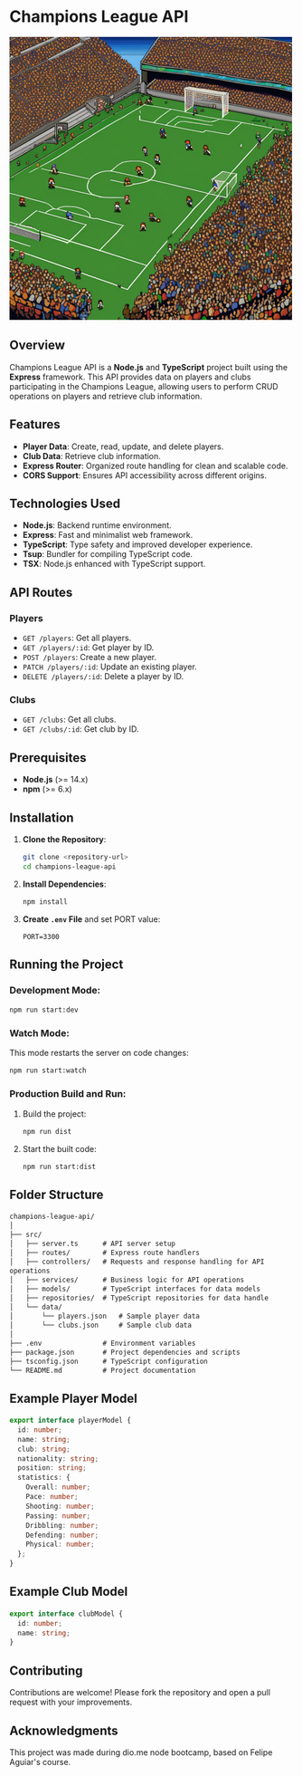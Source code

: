 # Champions League API

![Champions League API Cover](./assets/champions-league-api-cover.png)

## Overview

Champions League API is a **Node.js** and **TypeScript** project built using the **Express** framework. This API provides data on players and clubs participating in the Champions League, allowing users to perform CRUD operations on players and retrieve club information.  

## Features

- **Player Data**: Create, read, update, and delete players.
- **Club Data**: Retrieve club information.
- **Express Router**: Organized route handling for clean and scalable code.
- **CORS Support**: Ensures API accessibility across different origins.

## Technologies Used

- **Node.js**: Backend runtime environment.
- **Express**: Fast and minimalist web framework.
- **TypeScript**: Type safety and improved developer experience.
- **Tsup**: Bundler for compiling TypeScript code.
- **TSX**: Node.js enhanced with TypeScript support.

## API Routes

### **Players**
- `GET /players`: Get all players.
- `GET /players/:id`: Get player by ID.
- `POST /players`: Create a new player.
- `PATCH /players/:id`: Update an existing player.
- `DELETE /players/:id`: Delete a player by ID.

### **Clubs**
- `GET /clubs`: Get all clubs.
- `GET /clubs/:id`: Get club by ID.

## Prerequisites

- **Node.js** (>= 14.x)
- **npm** (>= 6.x)

## Installation

1. **Clone the Repository**:
   ```bash
   git clone <repository-url>
   cd champions-league-api
   ```

2. **Install Dependencies**:
   ```bash
   npm install
   ```

3. **Create `.env` File** and set PORT value:
   ```
   PORT=3300
   ```

## Running the Project

### **Development Mode**:
```bash
npm run start:dev
```

### **Watch Mode**:
This mode restarts the server on code changes:
```bash
npm run start:watch
```

### **Production Build and Run**:
1. Build the project:
   ```bash
   npm run dist
   ```

2. Start the built code:
   ```bash
   npm run start:dist
   ```

## Folder Structure

```
champions-league-api/
│
├── src/
│   ├── server.ts      # API server setup
│   ├── routes/        # Express route handlers
│   ├── controllers/   # Requests and response handling for API operations
│   ├── services/      # Business logic for API operations
│   ├── models/        # TypeScript interfaces for data models
│   ├── repositories/  # TypeScript repositories for data handle
│   └── data/
│       └── players.json   # Sample player data
│       └── clubs.json     # Sample club data
│
├── .env               # Environment variables
├── package.json       # Project dependencies and scripts
├── tsconfig.json      # TypeScript configuration
└── README.md          # Project documentation
```

## Example Player Model

```typescript
export interface playerModel {
  id: number;
  name: string;
  club: string;
  nationality: string;
  position: string;
  statistics: {
    Overall: number;
    Pace: number;
    Shooting: number;
    Passing: number;
    Dribbling: number;
    Defending: number;
    Physical: number;
  };
}
```

## Example Club Model

```typescript
export interface clubModel {
  id: number;
  name: string;
}
```

## Contributing

Contributions are welcome! Please fork the repository and open a pull request with your improvements.

## Acknowledgments

This project was made during dio.me node bootcamp, based on Felipe Aguiar's course.

